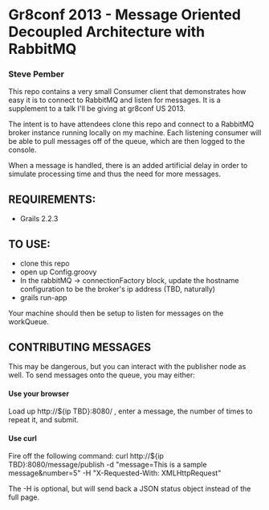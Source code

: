 # Gr8conf 2013 - Message Oriented Decoupled Architecture with RabbitMQ

### Steve Pember

This repo contains a very small Consumer client that demonstrates how easy it is to connect to RabbitMQ and listen for
messages. It is a supplement to a talk I'll be giving at gr8conf US 2013.

The intent is to have attendees clone this repo and connect to a RabbitMQ broker instance running locally on my machine.
Each listening consumer will be able to pull messages off of the queue, which are then logged to the console.

When a message is handled, there is an added artificial delay in order to simulate processing time and thus the need
for more messages.

## REQUIREMENTS:

*   Grails 2.2.3


## TO USE:

*   clone this repo
*   open up Config.groovy
*   In the rabbitMQ -> connectionFactory block, update the hostname configuration to be the broker's ip address (TBD, naturally)
*   grails run-app

Your machine should then be setup to listen for messages on the workQueue.


## CONTRIBUTING MESSAGES

This may be dangerous, but you can interact with the publisher node as well. To send messages onto the queue, you may either:

#### Use your browser
Load up http://${ip TBD}:8080/ , enter a message, the number of times to repeat it, and submit.

#### Use curl
Fire off the following command:
curl http://${ip TBD}:8080/message/publish -d "message=This is a sample message&number=5" -H "X-Requested-With: XMLHttpRequest"

The -H is optional, but will send back a JSON status object instead of the full page.


